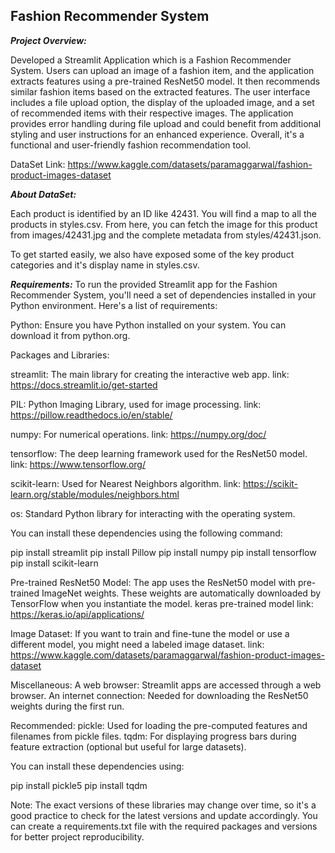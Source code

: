 ## Fashion Recommender System

***Project Overview:***


Developed a Streamlit Application which is a Fashion Recommender System. Users can upload an image of a fashion item, and the application extracts features using a pre-trained ResNet50 model. It then recommends similar fashion items based on the extracted features. The user interface includes a file upload option, the display of the uploaded image, and a set of recommended items with their respective images. The application provides error handling during file upload and could benefit from additional styling and user instructions for an enhanced experience. Overall, it's a functional and user-friendly fashion recommendation tool.



DataSet Link: https://www.kaggle.com/datasets/paramaggarwal/fashion-product-images-dataset

***About DataSet:***

Each product is identified by an ID like 42431. You will find a map to all the products in styles.csv. From here, you can fetch the image for this product from images/42431.jpg and the complete metadata from styles/42431.json.

To get started easily, we also have exposed some of the key product categories and it's display name in styles.csv.


***Requirements:***
To run the provided Streamlit app for the Fashion Recommender System, you'll need a set of dependencies installed in your Python environment. Here's a list of requirements:

Python: Ensure you have Python installed on your system. You can download it from python.org.

Packages and Libraries:

streamlit: The main library for creating the interactive web app.
link: https://docs.streamlit.io/get-started

PIL: Python Imaging Library, used for image processing.
link: https://pillow.readthedocs.io/en/stable/

numpy: For numerical operations.
link: https://numpy.org/doc/

tensorflow: The deep learning framework used for the ResNet50 model.
link: https://www.tensorflow.org/

scikit-learn: Used for Nearest Neighbors algorithm.
link: https://scikit-learn.org/stable/modules/neighbors.html

os: Standard Python library for interacting with the operating system.


You can install these dependencies using the following command:

pip install streamlit 
pip install Pillow 
pip install numpy 
pip install tensorflow 
pip install scikit-learn

Pre-trained ResNet50 Model: The app uses the ResNet50 model with pre-trained ImageNet weights. These weights are automatically downloaded by TensorFlow when you instantiate the model.
keras pre-trained model link: https://keras.io/api/applications/

Image Dataset: If you want to train and fine-tune the model or use a different model, you might need a labeled image dataset.
link: https://www.kaggle.com/datasets/paramaggarwal/fashion-product-images-dataset

Miscellaneous:
A web browser: Streamlit apps are accessed through a web browser.
An internet connection: Needed for downloading the ResNet50 weights during the first run.

Recommended:
pickle: Used for loading the pre-computed features and filenames from pickle files.
tqdm: For displaying progress bars during feature extraction (optional but useful for large datasets).

You can install these dependencies using:

pip install pickle5 
pip install tqdm

Note: The exact versions of these libraries may change over time, so it's a good practice to check for the latest versions and update accordingly. You can create a requirements.txt file with the required packages and versions for better project reproducibility.
